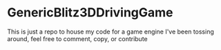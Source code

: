 # GenericBlitz3DDrivingGame
This is just a repo to house my code for a game engine I've been tossing around, feel free to comment, copy, or contribute
